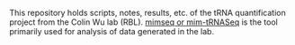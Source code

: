 This repository holds scripts, notes, results, etc. of the tRNA quantification project from the Colin Wu lab (RBL). [mimseq or mim-tRNASeq](https://github.com/nedialkova-lab/mim-tRNAseq) is the tool primarily used for analysis of data generated in the lab.